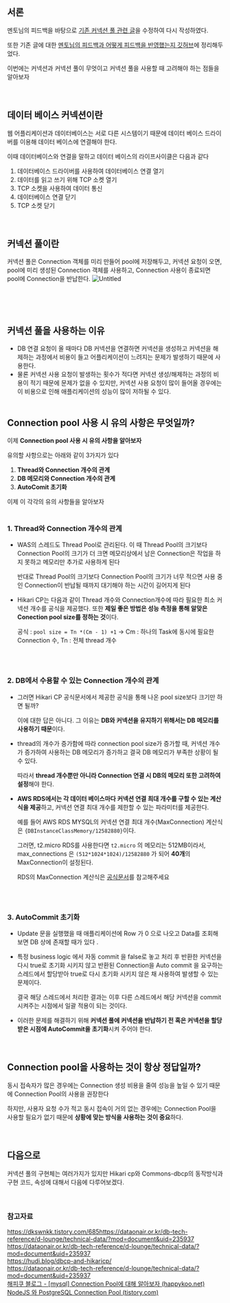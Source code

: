 
## 서론

멘토님의 피드백을 바탕으로 [기존 커넥션 풀 관련 글](https://github.com/HoChangSUNG/mentoring/blob/main/%EA%B3%B5%EB%B6%80%ED%95%9C%EA%B2%83/%ED%98%B8%EC%B0%BD/%EB%B8%94%EB%A1%9C%EA%B7%B8%20%ED%8F%AC%EC%8A%A4%ED%8C%85/%EC%BB%A4%EB%84%A5%EC%85%98%ED%92%80/ConnectionPool_%ED%87%B4%EA%B3%A0_%EC%A0%84.md)을 수정하여 다시 작성하였다. 

또한 기존 글에 대한 [멘토님의 피드백과 어떻게 피드백을 반영했는지 깃허브](https://github.com/HoChangSUNG/mentoring/blob/main/%EA%B3%B5%EB%B6%80%ED%95%9C%EA%B2%83/%ED%98%B8%EC%B0%BD/%EB%B8%94%EB%A1%9C%EA%B7%B8%20%ED%8F%AC%EC%8A%A4%ED%8C%85/%EC%BB%A4%EB%84%A5%EC%85%98%ED%92%80/%EC%BB%A4%EB%84%A5%EC%85%98%20%ED%92%80%20%EA%B8%80%20%ED%94%BC%EB%93%9C%EB%B0%B1%20%EB%B0%8F%20%EB%B0%98%EC%98%81%EC%82%AC%ED%95%AD.md)에 정리해두었다.

이번에는 커넥션과 커넥션 풀이 무엇이고 커넥션 풀을 사용할 때 고려해야 하는 점들을 알아보자
<br><br><br>
## 데이터 베이스 커넥션이란

웹 어플리케이션과 데이터베이스는 서로 다른 시스템이기 때문에 데이터 베이스 드라이버를 이용해 데이터 베이스에 연결해야 한다.

이때 데이터베이스와 연결을 말하고 데이터 베이스의 라이프사이클은 다음과 같다

1. 데이터베이스 드라이버를 사용하여 데이터베이스 연결 열기
2. 데이터를 읽고 쓰기 위해 TCP 소켓 열기
3. TCP 소켓을 사용하여 데이터 통신
4. 데이터베이스 연결 닫기
5. TCP 소켓 닫기
<br><br><br>
## 커넥션 풀이란

커넥션 풀은 Connection 객체를 미리 만들어 pool에 저장해두고, 커넥션 요청이 오면, pool에 미리 생성된 Connection 객체를 사용하고, Connection 사용이 종료되면 pool에 Connection을 반납한다.
![Untitled](https://github.com/HoChangSUNG/mentoring/assets/76422685/3512b408-6364-440c-9753-e9454a4c3089)

<br><br><br>
## 커넥션 풀을 사용하는 이유

- DB 연결 요청이 올 때마다 DB 커넥션을 연결하면 커넥션을 생성하고 커넥션을 해제하는 과정에서 비용이 들고 어플리케이션이 느려지는 문제가 발생하기 때문에 사용한다.
- 물론 커넥션 사용 요청이 발생하는 횟수가 적다면 커넥션 생성/해제하는 과정의 비용이 적기 때문에 문제가 없을 수 있지만, 커넥션 사용 요청이 많이 들어올 경우에는 이 비용으로 인해 애플리케이션의 성능이 많이 저하될 수 있다.
<br><br>
## ****Connection pool 사용 시 유의 사항은 무엇일까?****

이제 **Connection pool 사용 시 유의 사항을 알아보자**

유의할 사항으로는 아래와 같이 3가지가 있다

1. **Thread와 Connection 개수의 관계**
2. **DB 메모리와 Connection 개수의 관계**
3. **AutoComit 초기화**

이제 이 각각의 유의 사항들을 알아보자
<br><br>
### 1. **Thread와 Connection 개수의 관계**

- WAS의 스레드도 Thread Pool로 관리된다. 이 때 Thread Pool의 크기보다 Connection Pool의 크기가 더 크면 메모리상에서 남은 Connection은 작업을 하지 못하고 메모리만 추가로 사용하게 된다
    
    반대로  Thread Pool의 크기보다 Connection Pool의 크기가 너무 적으면 사용 중인 Connection이 반납될 때까지 대기해야 하는 시간이 길어지게 된다
    
- Hikari CP는 다음과 같이 Thread  개수와 Connection개수에 따라 필요한 최소 커넥션 개수를 공식을 제공했다. 또한 **제일 좋은 방법은 성능 측정을 통해 알맞은 Conection pool size를 정하는 것**이다.
    
    공식 : `pool size = Tn *(Cm - 1) +1`  → Cm : 하나의 Task에 동시에 필요한 Connection 수, Tn : 전체 thread 개수
    
<br><br>
### 2. **DB에서 수용할 수 있는 Connection 개수의 관계**

- 그러면 Hikari CP 공식문서에서 제공한 공식을 통해 나온 pool size보다 크기만 하면 될까?
    
    이에 대한 답은 아니다. 그 이유는 **DB와  커넥션을 유지하기 위해서는 DB 메모리를 사용하기 때문**이다.
    
- thread의 개수가 증가함에 따라 connection pool size가 증가할 때,  커넥션 개수가 증가하여 사용하는 DB 메모리가 증가하고 결국 DB 메모리가 부족한 상황이 될 수 있다.
    
    따라서 **thread 개수뿐만 아니라 Connection 연결 시 DB의 메모리 또한 고려하여 설정**해야 한다.
    
- **AWS RDS에서는 각 데이터 베이스마다  커넥션 연결 최대 개수를 구할 수 있는 계산식을 제공**하고, 커넥션 연결 최대 개수를 제한할 수 있는 파라미터를 제공한다.
    
    예를 들어 AWS RDS MYSQL의 커넥션 연결 최대 개수(MaxConnection) 계산식은 `{DBInstanceClassMemory/12582880}`이다.
    
    그러면, t2.micro RDS를 사용한다면 `t2.micro` 의 메모리는 512MB이라서, max_connections 은 `(512*1024*1024)/12582880` 가 되어 **40개**의 MaxConnection이 설정된다.
    
    RDS의 MaxConnection 계산식은 [공식문서](https://docs.aws.amazon.com/ko_kr/AmazonRDS/latest/UserGuide/CHAP_Limits.html#RDS_Limits.MaxConnections)를 참고해주세요
    
<br><br>
### 3. **AutoCommit 초기화**

- Update 문을 실행했을 때 애플리케이션에 Row 가 0 으로 나오고 Data를 조회해보면 DB 상에 존재할 때가 있다 .
- 특정 business logic 에서 자동 commit 을 false로 놓고 처리 후 반환한 커넥션을 다시 true로 초기화 시키지 않고 반환된 Connection을 Auto commit 을 요구하는 스레드에서 할당받아  true로 다시 초기화 시키지 않은 채 사용하여 발생할 수 있는 문제이다.
    
    결국 해당 스레드에서 처리한 결과는 이후 다른 스레드에서 해당 커넥션을 commit 시켜주는 시점에서 일괄 적용이 되는 것이다.
    
- 이러한 문제를 해결하기 위해 **커넥션 풀에 커넥션을 반납하기 전 혹은 커넥션을 할당받은 시점에 AutoCommit을 초기화**시켜 주어야 한다.
<br><br><br>
## Connection pool을 사용하는 것이 항상 정답일까?

동시 접속자가 많은 경우에는 Connection 생성 비용을 줄여 성능을 높일 수 있기 때문에 Connection Pool의 사용을 권장한다

하지만, 사용자 요청 수가 적고 동시 접속이 거의 없는 경우에는 Connection Pool을 사용할 필요가 없기 때문에 **상황에 맞는 방식을 사용하는 것이 중요**하다.
<br><br><br>
## 다음으로

커넥션 풀의 구현체는 여러가지가 있지만 Hikari cp와 Commons-dbcp의  동작방식과 구현 코드, 속성에 대해서 다음에 다루어보겠다.
<br><br><br>
### 참고자료

https://dkswnkk.tistory.com/685https://dataonair.or.kr/db-tech-reference/d-lounge/technical-data/?mod=document&uid=235937  
https://dataonair.or.kr/db-tech-reference/d-lounge/technical-data/?mod=document&uid=235937  
https://hudi.blog/dbcp-and-hikaricp/  
https://dataonair.or.kr/db-tech-reference/d-lounge/technical-data/?mod=document&uid=235937  
[해피쿠 블로그 - [mysql] Connection Pool에 대해 알아보자 (happykoo.net)](https://www.happykoo.net/@happykoo/posts/133)  
[NodeJS 와 PostgreSQL Connection Pool (tistory.com)](https://jojoldu.tistory.com/634)
